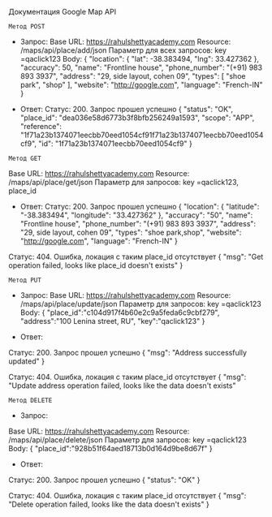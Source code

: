 
Документация Google Map API


 ``Метод POST``

- Запрос:
Base URL: https://rahulshettyacademy.com
Resource: /maps/api/place/add/json
Параметр для всех запросов: key =qaclick123
Body:
{ 
"location": { 
"lat": -38.383494, 
"lng": 33.427362 
}, "accuracy": 50, 
"name": "Frontline house", 
"phone_number": "(+91) 983 893 3937", 
"address": "29, side layout, cohen 09", 
"types": [
 "shoe park", 
"shop"
 ],
 "website": "http://google.com", 
"language": "French-IN"
 }



 - Ответ:
Статус: 200. Запрос прошел успешно
{
    "status": "OK",
    "place_id": "dea036e58d6773b3f8bfb256249a1593",
    "scope": "APP",
    "reference": "1f71a23b1374071eecbb70eed1054cf91f71a23b1374071eecbb70eed1054cf9",
    "id": "1f71a23b1374071eecbb70eed1054cf9"
}




``Метод GET``

Base URL: https://rahulshettyacademy.com
Resource: /maps/api/place/get/json
Параметр для запросов: key =qaclick123, place_id

- Ответ:
Статус: 200. Запрос прошел успешно
{
    "location": {
        "latitude": "-38.383494",
        "longitude": "33.427362"
    },
    "accuracy": "50",
    "name": "Frontline house",
    "phone_number": "(+91) 983 893 3937",
    "address": "29, side layout, cohen 09",
    "types": "shoe park,shop",
    "website": "http://google.com",
    "language": "French-IN"
}

Статус: 404. Ошибка, локация с таким place_id отсутствует
{
    "msg": "Get operation failed, looks like place_id  doesn't exists"
}



``Метод PUT``

- Запрос:
Base URL: https://rahulshettyacademy.com
Resource: /maps/api/place/update/json
Параметр для запросов: key =qaclick123
Body:
{ 
"place_id":"c104d917f4b60e2c9a5feda6c9cbf279",
 "address":"100 Lenina street, RU", 
"key":"qaclick123" 
}

- Ответ:

Статус: 200. Запрос прошел успешно
{
    "msg": "Address successfully updated"
}

Статус: 404. Ошибка, локация с таким place_id отсутствует
{
    "msg": "Update address operation failed, looks like the data doesn't exists"




``Метод DELETE``
- Запрос:

Base URL: https://rahulshettyacademy.com
Resource: /maps/api/place/delete/json
Параметр для запросов: key =qaclick123
Body:
{ 
"place_id":"928b51f64aed18713b0d164d9be8d67f" 
}

- Ответ:

Статус: 200. Запрос прошел успешно
{
    "status": "OK"
}

Статус: 404. Ошибка, локация с таким place_id отсутствует
{
    "msg": "Delete operation failed, looks like the data doesn't exists"
}
